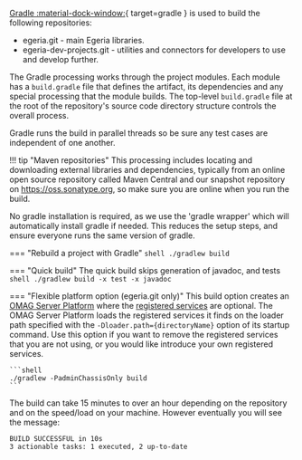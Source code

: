 <!-- SPDX-License-Identifier: CC-BY-4.0 -->
<!-- Copyright Contributors to the Egeria project. -->

[Gradle :material-dock-window:](https://gradle.org/){ target=gradle } is used to build the following repositories:

* egeria.git - main Egeria libraries.
* egeria-dev-projects.git - utilities and connectors for developers to use and develop further.

The Gradle processing works through the project modules. Each module has a `build.gradle` file that defines the artifact, its dependencies and any special processing that the module builds. The top-level `build.gradle` file at the root of the repository's source code directory structure controls the overall process.

Gradle runs the build in parallel threads so be sure any test cases are independent of one another.

!!! tip "Maven repositories"
    This processing includes locating and downloading external libraries and dependencies, typically from an online open source repository called Maven Central and our snapshot repository on https://oss.sonatype.org, so make sure you are online when you run the build.

No gradle installation is required, as we use the 'gradle wrapper' which will automatically install gradle if needed. This reduces the setup steps, and ensure everyone runs the same version of gradle.

=== "Rebuild a project with Gradle"
    ```shell
    ./gradlew build
    ```

=== "Quick build"
    The quick build skips generation of javadoc, and tests
    ```shell
    ./gradlew build -x test -x javadoc
    ```

=== "Flexible platform option (egeria.git only)"
    This build option creates an [OMAG Server Platform](/concepts/omag-server-platform) where the [registered services](/concepts/omag-subsystem/#registered-services) are optional.  The OMAG Server Platform loads the registered services it finds on the loader path specified with the `-Dloader.path={directoryName}` option of its startup command.  Use this option if you want to remove the registered services that you are not using, or you would like introduce your own registered services.

    ```shell
    ./gradlew -PadminChassisOnly build 
    ```

The build can take 15 minutes to over an hour depending on the repository and on the speed/load on your machine.  However eventually you will see the message:

```text
BUILD SUCCESSFUL in 10s
3 actionable tasks: 1 executed, 2 up-to-date
```


